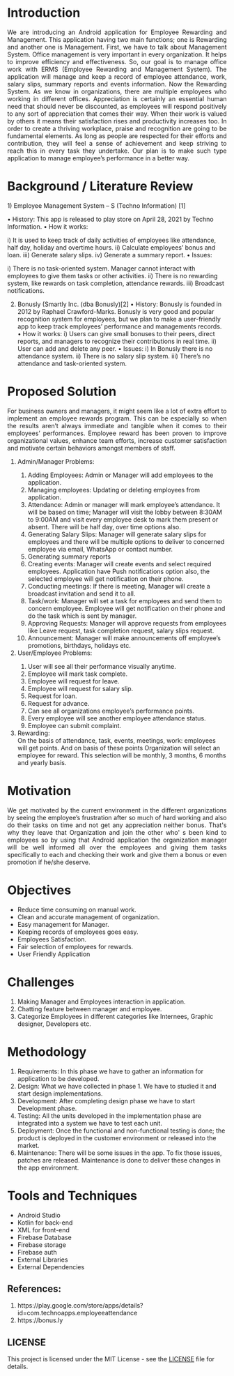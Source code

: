 <h1>Introduction</h1>

<p align="justify">
We are introducing an Android application for Employee Rewarding and Management. This application having two main functions; one is Rewarding and another one is Management. First, we have to talk about Management System. Office management is very important in every organization. It helps to improve efficiency and effectiveness. So, our goal is to manage office work with ERMS (Employee Rewarding and Management System). The application will manage and keep a record of employee attendance, work, salary slips, summary reports and events information.
Now the Rewarding System. As we know in organizations, there are multiple employees who working in different offices. Appreciation is certainly an essential human need that should never be discounted, as employees will respond positively to any sort of appreciation that comes their way. When their work is valued by others it means their satisfaction rises and productivity increases too. In order to create a thriving workplace, praise and recognition are going to be fundamental elements. As long as people are respected for their efforts and contribution, they will feel a sense of achievement and keep striving to reach this in every task they undertake. Our plan is to make such type application to manage employee’s performance in a better way.
</p>

<h1>Background / Literature Review</h1>
1)	Employee Management System – S (Techno Information) [1]

•	History: This app is released to play store on April 28, 2021 by Techno Information.
•	How it works: 

i)	It is used to keep track of daily activities of employees like attendance, half day, holiday and overtime hours.
ii)	Calculate employees’ bonus and loan.
iii)	Generate salary slips.
iv)	Generate a summary report.
•	Issues:

i)	There is no task-oriented system. Manager cannot interact with employees to give them tasks or other activities.
ii)	There is no rewarding system, like rewards on task completion, attendance rewards.
iii)	Broadcast notifications.

2)	Bonusly (Smartly Inc. (dba Bonusly)[2]
•	History: Bonusly is founded in 2012 by Raphael Crawford-Marks. Bonusly is very good and popular recognition system for employees, but we plan to make a user-friendly app to keep track employees’ performance and managements records.
•	How it works:
i)	Users can give small bonuses to their peers, direct reports, and managers to recognize their contributions in real time.
ii)	User can add and delete any peer.
•	Issues:
i)	In Bonusly there is no attendance system.
ii)	There is no salary slip system.
iii)	There’s no attendance and task-oriented system.

<h1>Proposed Solution</h1>
<p align="justify">
For business owners and managers, it might seem like a lot of extra effort to implement an employee rewards program. This can be especially so when the results aren’t always immediate and tangible when it comes to their employees’ performances. Employee reward has been proven to improve organizational values, enhance team efforts, increase customer satisfaction and motivate certain behaviors amongst members of staff.
<ol>
<li>Admin/Manager Problems:</li>
<ol class="o">
<li>Adding Employees: Admin or Manager will add employees to the application.</li>
<li>Managing employees: Updating or deleting employees from application.</li>
<li>Attendance: Admin or manager will mark employee’s attendance. It will be based on time; Manager will visit the lobby between 8:30AM to 9:00AM and visit every employee desk to mark them present or absent. There will be half day, over time options also.</li>
<li>Generating Salary Slips: Manager will generate salary slips for employees and there will be multiple options to deliver to concerned employee via email, WhatsApp or contact number.</li>
<li>Generating summary reports</li>
<li>Creating events: Manager will create events and select required employees. Application have Push notifications option also, the selected employee will get notification on their phone.</li>
<li>Conducting meetings: If there is meeting, Manager will create a broadcast invitation and send it to all.</li>
<li>Task/work: Manager will set a task for employees and send them to concern employee. Employee will get notification on their phone and do the task which is sent by manager.</li>
<li>Approving Requests: Manager will approve requests from employees like Leave request, task completion request, salary slips request.</li>
<li>Announcement: Manager will make announcements off employee’s promotions, birthdays, holidays etc.</li>
</ol>
<li>User/Employee Problems:</li>
<ol class="o">
<li>User will see all their performance visually anytime.</li>
<li>Employee will mark task complete.</li>
<li>Employee will request for leave.</li>
<li>Employee will request for salary slip.</li>
<li>Request for loan.</li>
<li>Request for advance.</li>
<li>Can see all organizations employee’s performance points.</li>
<li>Every employee will see another employee attendance status.</li>
<li>Employee can submit complaint.</li>
</ol>

<li>Rewarding:</li>
On the basis of attendance, task, events, meetings, work: employees will get points. And on basis of these points Organization will select an employee for reward. This selection will be monthly, 3 months, 6 months and yearly basis.
</ol>
</p>

<h1>Motivation</h1>
<p align="justify">
	We get motivated by the current environment in the different organizations by seeing the employee’s frustration after so much of hard working and also do their tasks on time and not get any appreciation neither bonus. That's why they leave that Organization and join the other who' s been kind to employees so by using that Android application the organization manager will be well informed all over the employees and giving them tasks specifically to each and checking their work and give them a bonus or even promotion if he/she deserve.
</p>

<h1>Objectives</h1>
<ul>
<li>Reduce time consuming on manual work.</li>
<li>Clean and accurate management of organization.</li>
<li>Easy management for Manager.</li>
<li>Keeping records of employees goes easy.</li>
<li>Employees Satisfaction.</li>
<li>Fair selection of employees for rewards.</li>
<li>User Friendly Application</li>
</ul>

<h1>Challenges</h1>
<ol>
<li>Making Manager and Employees interaction in application.</li>
<li>Chatting feature between manager and employee.</li>
<li>Categorize Employees in different categories like Internees, Graphic designer, Developers etc.</li>
</ol>

<h1>Methodology</h1>
<ol>          
<li>Requirements: In this phase we have to gather an information for application to be developed.</li>
<li>Design: What we have collected in phase 1. We have to studied it and start design implementations.</li>
<li>Development: After completing design phase we have to start Development phase.</li>
<li>Testing: All the units developed in the implementation phase are integrated into a system we have to test each unit.</li></li>
<li>Deployment: Once the functional and non-functional testing is done; the product is deployed in the customer environment or released into the market.</li>
<li>Maintenance:  There will be some issues in the app. To fix those issues, patches are released. Maintenance is done to deliver these changes in the app environment.</li>
 </ol>
 
<h1>Tools and Techniques</h1>
<ul>
<li>Android Studio</li>
<li>Kotlin for back-end</li>
<li>XML for front-end</li>
<li>Firebase Database</li>
<li>Firebase storage</li>
<li>Firebase auth</li>
<li>External Libraries</li>
<li>External Dependencies</li>
</ul>


<h2>References:</h2>
<ol>
<li>https://play.google.com/store/apps/details?id=com.technoapps.employeeattendance</li>
<li>https://bonus.ly</li>
</ol>

## LICENSE 
This project is licensed under the MIT License - see the [LICENSE](LICENSE.md) file for details.
